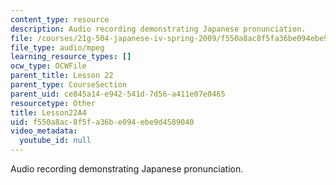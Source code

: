 ```yaml
---
content_type: resource
description: Audio recording demonstrating Japanese pronunciation.
file: /courses/21g-504-japanese-iv-spring-2009/f550a8ac8f5fa36be094ebe9d4589040_Lesson22A4.mp3
file_type: audio/mpeg
learning_resource_types: []
ocw_type: OCWFile
parent_title: Lesson 22
parent_type: CourseSection
parent_uid: ce845a14-e942-541d-7d56-a411e07e0465
resourcetype: Other
title: Lesson22A4
uid: f550a8ac-8f5f-a36b-e094-ebe9d4589040
video_metadata:
  youtube_id: null
---
```

Audio recording demonstrating Japanese pronunciation.

